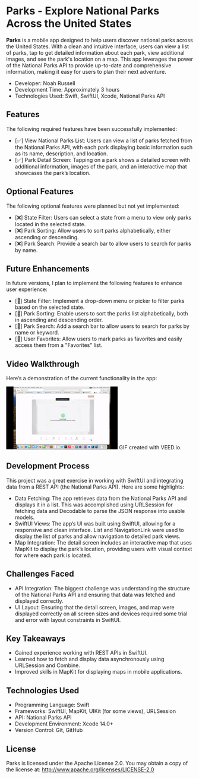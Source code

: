# Parks - Explore National Parks Across the United States

**Parks** is a mobile app designed to help users discover national parks across the United States. With a clean and intuitive interface, users can view a list of parks, tap to get detailed information about each park, view additional images, and see the park's location on a map. This app leverages the power of the National Parks API to provide up-to-date and comprehensive information, making it easy for users to plan their next adventure.

- Developer: Noah Russell
- Development Time: Approximately 3 hours
- Technologies Used: Swift, SwiftUI, Xcode, National Parks API

## Features

The following required features have been successfully implemented:

- [✅] View National Parks List: Users can view a list of parks fetched from the National Parks API, with each park displaying basic information such as its name, description, and location.
- [✅] Park Detail Screen: Tapping on a park shows a detailed screen with additional information, images of the park, and an interactive map that showcases the park’s location.

## Optional Features

The following optional features were planned but not yet implemented:

- [❌] State Filter: Users can select a state from a menu to view only parks located in the selected state.
- [❌] Park Sorting: Allow users to sort parks alphabetically, either ascending or descending.
- [❌] Park Search: Provide a search bar to allow users to search for parks by name.

## Future Enhancements

In future versions, I plan to implement the following features to enhance user experience:

- [🔲] State Filter: Implement a drop-down menu or picker to filter parks based on the selected state.
- [🔲] Park Sorting: Enable users to sort the parks list alphabetically, both in ascending and descending order.
- [🔲] Park Search: Add a search bar to allow users to search for parks by name or keyword.
- [🔲] User Favorites: Allow users to mark parks as favorites and easily access them from a "Favorites" list.

## Video Walkthrough

Here’s a demonstration of the current functionality in the app:

<img style="max-width:300px;" src="Parks/Lab5.gif" alt="Parks App Demo">
GIF created with VEED.io.

## Development Process

This project was a great exercise in working with SwiftUI and integrating data from a REST API (the National Parks API). Here are some highlights:

- Data Fetching: The app retrieves data from the National Parks API and displays it in a list. This was accomplished using URLSession for fetching data and Decodable to parse the JSON response into usable models.
- SwiftUI Views: The app’s UI was built using SwiftUI, allowing for a responsive and clean interface. List and NavigationLink were used to display the list of parks and allow navigation to detailed park views.
- Map Integration: The detail screen includes an interactive map that uses MapKit to display the park’s location, providing users with visual context for where each park is located.

## Challenges Faced
- API Integration: The biggest challenge was understanding the structure of the National Parks API and ensuring that data was fetched and displayed correctly.
- UI Layout: Ensuring that the detail screen, images, and map were displayed correctly on all screen sizes and devices required some trial and error with layout constraints in SwiftUI.

## Key Takeaways
- Gained experience working with REST APIs in SwiftUI.
- Learned how to fetch and display data asynchronously using URLSession and Combine.
- Improved skills in MapKit for displaying maps in mobile applications.

## Technologies Used

- Programming Language: Swift
- Frameworks: SwiftUI, MapKit, UIKit (for some views), URLSession
- API: National Parks API
- Development Environment: Xcode 14.0+
- Version Control: Git, GitHub

## License

Parks is licensed under the Apache License 2.0.
You may obtain a copy of the license at:
http://www.apache.org/licenses/LICENSE-2.0
